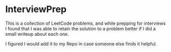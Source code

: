 # InterviewPrep
This is a collection of LeetCode problems, and while prepping for interviews I found that I was able to retain the solution to a problem better if I did a small writeup about each one. 

I figured I would add it to my Repo in case someone else finds it helpful.

